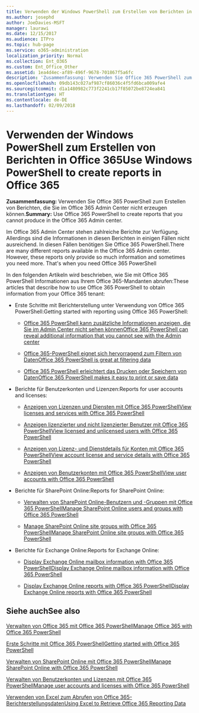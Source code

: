 ```yaml
---
title: Verwenden der Windows PowerShell zum Erstellen von Berichten in Office 365
ms.author: josephd
author: JoeDavies-MSFT
manager: laurawi
ms.date: 12/15/2017
ms.audience: ITPro
ms.topic: hub-page
ms.service: o365-administration
localization_priority: Normal
ms.collection: Ent_O365
ms.custom: Ent_Office_Other
ms.assetid: 1ea4d4ec-af89-496f-9678-701867f5a6fc
description: 'Zusammenfassung: Verwenden Sie Office 365 PowerShell zum Erstellen von Berichten, die Sie im Office 365 Admin Center nicht erzeugen können.'
ms.openlocfilehash: 09db143c027af987cf86036c4f5fd6bca009afe4
ms.sourcegitcommit: d1a1480982c773f2241cb17f85072be8724ea841
ms.translationtype: HT
ms.contentlocale: de-DE
ms.lasthandoff: 02/09/2018
---
```

# <a name="use-windows-powershell-to-create-reports-in-office-365"></a><span data-ttu-id="9bd7a-103">Verwenden der Windows PowerShell zum Erstellen von Berichten in Office 365</span><span class="sxs-lookup"><span data-stu-id="9bd7a-103">Use Windows PowerShell to create reports in Office 365</span></span>

 <span data-ttu-id="9bd7a-104">**Zusammenfassung:** Verwenden Sie Office 365 PowerShell zum Erstellen von Berichten, die Sie im Office 365 Admin Center nicht erzeugen können.</span><span class="sxs-lookup"><span data-stu-id="9bd7a-104">**Summary:** Use Office 365 PowerShell to create reports that you cannot produce in the Office 365 Admin center.</span></span>
  
<span data-ttu-id="9bd7a-p101">Im Office 365 Admin Center stehen zahlreiche Berichte zur Verfügung. Allerdings sind die Informationen in diesen Berichten in einigen Fällen nicht ausreichend. In diesen Fällen benötigen Sie Office 365 PowerShell.</span><span class="sxs-lookup"><span data-stu-id="9bd7a-p101">There are many different reports available in the Office 365 Admin center. However, these reports only provide so much information and sometimes you need more. That's when you need Office 365 PowerShell</span></span>
  
<span data-ttu-id="9bd7a-108">In den folgenden Artikeln wird beschrieben, wie Sie mit Office 365 PowerShell Informationen aus Ihrem Office 365-Mandanten abrufen:</span><span class="sxs-lookup"><span data-stu-id="9bd7a-108">These articles that describe how to use Office 365 PowerShell to obtain information from your Office 365 tenant:</span></span>
  
- <span data-ttu-id="9bd7a-109">Erste Schritte mit Berichterstellung unter Verwendung von Office 365 PowerShell:</span><span class="sxs-lookup"><span data-stu-id="9bd7a-109">Getting started with reporting using Office 365 PowerShell:</span></span>
    
  - [<span data-ttu-id="9bd7a-110">Office 365 PowerShell kann zusätzliche Informationen anzeigen, die Sie im Admin Center nicht sehen können</span><span class="sxs-lookup"><span data-stu-id="9bd7a-110">Office 365 PowerShell can reveal additional information that you cannot see with the Admin center</span></span>](https://technet.microsoft.com/library/dn568034.aspx#reveal)
    
  - [<span data-ttu-id="9bd7a-111">Office 365-PowerShell eignet sich hervorragend zum Filtern von Daten</span><span class="sxs-lookup"><span data-stu-id="9bd7a-111">Office 365 PowerShell is great at filtering data</span></span>](https://technet.microsoft.com/library/dn568034.aspx#filter)
    
  - [<span data-ttu-id="9bd7a-112">Office 365 PowerShell erleichtert das Drucken oder Speichern von Daten</span><span class="sxs-lookup"><span data-stu-id="9bd7a-112">Office 365 PowerShell makes it easy to print or save data</span></span>](https://technet.microsoft.com/library/dn568034.aspx#printsave)
    
- <span data-ttu-id="9bd7a-113">Berichte für Benutzerkonten und Lizenzen:</span><span class="sxs-lookup"><span data-stu-id="9bd7a-113">Reports for user accounts and licenses:</span></span>
    
  - [<span data-ttu-id="9bd7a-114">Anzeigen von Lizenzen und Diensten mit Office 365 PowerShell</span><span class="sxs-lookup"><span data-stu-id="9bd7a-114">View licenses and services with Office 365 PowerShell</span></span>](view-licenses-and-services-with-office-365-powershell.md)
    
  - [<span data-ttu-id="9bd7a-115">Anzeigen lizenzierter und nicht lizenzierter Benutzer mit Office 365 PowerShell</span><span class="sxs-lookup"><span data-stu-id="9bd7a-115">View licensed and unlicensed users with Office 365 PowerShell</span></span>](view-licensed-and-unlicensed-users-with-office-365-powershell.md)
    
  - [<span data-ttu-id="9bd7a-116">Anzeigen von Lizenz- und Dienstdetails für Konten mit Office 365 PowerShell</span><span class="sxs-lookup"><span data-stu-id="9bd7a-116">View account license and service details with Office 365 PowerShell</span></span>](view-account-license-and-service-details-with-office-365-powershell.md)
    
  - [<span data-ttu-id="9bd7a-117">Anzeigen von Benutzerkonten mit Office 365 PowerShell</span><span class="sxs-lookup"><span data-stu-id="9bd7a-117">View user accounts with Office 365 PowerShell</span></span>](view-user-accounts-with-office-365-powershell.md)
    
- <span data-ttu-id="9bd7a-118">Berichte für SharePoint Online:</span><span class="sxs-lookup"><span data-stu-id="9bd7a-118">Reports for SharePoint Online:</span></span>
    
  - [<span data-ttu-id="9bd7a-119">Verwalten von SharePoint Online-Benutzern und -Gruppen mit Office 365 PowerShell</span><span class="sxs-lookup"><span data-stu-id="9bd7a-119">Manage SharePoint Online users and groups with Office 365 PowerShell</span></span>](http://technet.microsoft.com/library/9680af2e-a965-4e62-92ee-da72105c7800.aspx)
    
  - [<span data-ttu-id="9bd7a-120">Manage SharePoint Online site groups with Office 365 PowerShell</span><span class="sxs-lookup"><span data-stu-id="9bd7a-120">Manage SharePoint Online site groups with Office 365 PowerShell</span></span>](http://technet.microsoft.com/library/122f4099-c78d-4cce-bab0-4343b04596ae.aspx)
    
- <span data-ttu-id="9bd7a-121">Berichte für Exchange Online:</span><span class="sxs-lookup"><span data-stu-id="9bd7a-121">Reports for Exchange Online:</span></span>
    
  - [<span data-ttu-id="9bd7a-122">Display Exchange Online mailbox information with Office 365 PowerShell</span><span class="sxs-lookup"><span data-stu-id="9bd7a-122">Display Exchange Online mailbox information with Office 365 PowerShell</span></span>](http://technet.microsoft.com/library/13843002-56ca-4b75-81c5-84386522b01b.aspx)
    
  - [<span data-ttu-id="9bd7a-123">Display Exchange Online reports with Office 365 PowerShell</span><span class="sxs-lookup"><span data-stu-id="9bd7a-123">Display Exchange Online reports with Office 365 PowerShell</span></span>](http://technet.microsoft.com/library/4873a063-9fc4-4ed9-826a-6e935fef61d4.aspx)
    
## <a name="see-also"></a><span data-ttu-id="9bd7a-124">Siehe auch</span><span class="sxs-lookup"><span data-stu-id="9bd7a-124">See also</span></span>

#### 

[<span data-ttu-id="9bd7a-125">Verwalten von Office 365 mit Office 365 PowerShell</span><span class="sxs-lookup"><span data-stu-id="9bd7a-125">Manage Office 365 with Office 365 PowerShell</span></span>](manage-office-365-with-office-365-powershell.md)
  
[<span data-ttu-id="9bd7a-126">Erste Schritte mit Office 365 PowerShell</span><span class="sxs-lookup"><span data-stu-id="9bd7a-126">Getting started with Office 365 PowerShell</span></span>](getting-started-with-office-365-powershell.md)
  
[<span data-ttu-id="9bd7a-127">Verwalten von SharePoint Online mit Office 365 PowerShell</span><span class="sxs-lookup"><span data-stu-id="9bd7a-127">Manage SharePoint Online with Office 365 PowerShell</span></span>](manage-sharepoint-online-with-office-365-powershell.md)
  
[<span data-ttu-id="9bd7a-128">Verwalten von Benutzerkonten und Lizenzen mit Office 365 PowerShell</span><span class="sxs-lookup"><span data-stu-id="9bd7a-128">Manage user accounts and licenses with Office 365 PowerShell</span></span>](manage-user-accounts-and-licenses-with-office-365-powershell.md)
  
[<span data-ttu-id="9bd7a-129">Verwenden von Excel zum Abrufen von Office 365-Berichterstellungsdaten</span><span class="sxs-lookup"><span data-stu-id="9bd7a-129">Using Excel to Retrieve Office 365 Reporting Data</span></span>](using-excel-to-retrieve-office-365-reporting-data.md)

